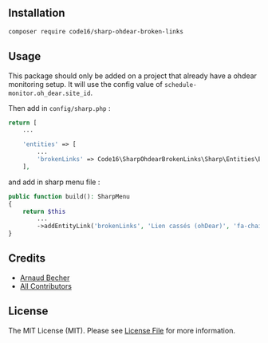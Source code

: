 ## Installation

```bash
composer require code16/sharp-ohdear-broken-links
```

## Usage

This package should only be added on a project that already have a ohdear monitoring setup. It will use the config value of `schedule-monitor.oh_dear.site_id`.

Then add in `config/sharp.php` :

```php
return [
    ...

    'entities' => [
        ...
        'brokenLinks' => Code16\SharpOhdearBrokenLinks\Sharp\Entities\BrokenLinkEntity::class,
    ],
```

and add in sharp menu file :

```php
public function build(): SharpMenu
{
    return $this
        ...
        ->addEntityLink('brokenLinks', 'Lien cassés (ohDear)', 'fa-chain-broken');
}
```

## Credits

- [Arnaud Becher](https://github.com/smknstd)
- [All Contributors](../../contributors)

## License

The MIT License (MIT). Please see [License File](LICENSE.md) for more information.
